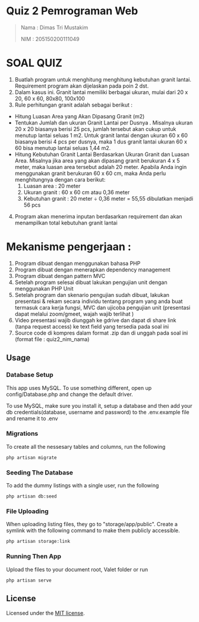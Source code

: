 # Quiz 2 Pemrograman Web

> Nama : Dimas Tri Mustakim
> 
> NIM : 205150200111049

# SOAL QUIZ

1. Buatlah program untuk menghitung menghitung kebutuhan granit lantai. Requirement program akan dijelaskan pada poin 2 dst.
2. Dalam kasus ini. Granit lantai memiliki berbagai ukuran, mulai dari 20 x 20, 60 x 60, 80x80, 100x100
3. Rule perhitungan granit adalah sebagai berikut :
  * Hitung Luasan Area yang Akan Dipasang Granit (m2)
  * Tentukan Jumlah dan ukuran Granit Lantai per Dusnya . Misalnya ukuran 20 x 20 biasanya berisi 25 pcs, jumlah tersebut akan cukup untuk menutup lantai seluas 1 m2. Untuk granit lantai dengan ukuran 60 x 60 biasanya berisi 4 pcs per dusnya, maka 1 dus granit lantai ukuran 60 x 60 bisa menutup lantai seluas 1,44 m2.
  * Hitung Kebutuhan Granit Lantai Berdasarkan Ukuran Granit dan Luasan Area. Misalnya jika area yang akan dipasang granit berukuran 4 x 5 meter, maka luasan area tersebut adalah 20 meter. Apabila Anda ingin menggunakan granit berukuran 60 x 60 cm, maka Anda perlu menghitungnya dengan cara berikut:
    1. Luasan area : 20 meter
    2. Ukuran granit : 60 x 60 cm atau 0,36 meter
    3. Kebutuhan granit : 20 meter ÷ 0,36 meter = 55,55 dibulatkan menjadi 56 pcs

4. Program akan menerima inputan berdasarkan requirement dan akan menampilkan total kebutuhan granit lantai 

# Mekanisme pengerjaan :

1. Program dibuat dengan menggunakan bahasa PHP
2. Program dibuat dengan menerapkan dependency management
3. Program dibuat dengan pattern MVC
4. Setelah program selesai dibuat lakukan pengujian unit dengan menggunakan PHP Unit
5. Setelah program dan skenario pengujian sudah dibuat, lakukan presentasi & rekam secara individu tentang program yang anda buat termasuk cara kerja fungsi, MVC dan ujicoba pengujian unit (presentasi dapat melalui zoom/gmeet, wajah wajib terlihat )
6. Video presentasi wajib diunggah ke gdrive dan dapat di share link (tanpa request access) ke  text field yang tersedia pada soal ini
7. Source code di kompres dalam format .zip dan di unggah pada soal ini (format file : quiz2_nim_nama)

## Usage

### Database Setup
This app uses MySQL. To use something different, open up config/Database.php and change the default driver.

To use MySQL, make sure you install it, setup a database and then add your db credentials(database, username and password) to the .env.example file and rename it to .env

### Migrations
To create all the nessesary tables and columns, run the following
```
php artisan migrate
```

### Seeding The Database
To add the dummy listings with a single user, run the following
```
php artisan db:seed
```

### File Uploading
When uploading listing files, they go to "storage/app/public". Create a symlink with the following command to make them publicly accessible.
```
php artisan storage:link
```

### Running Then App
Upload the files to your document root, Valet folder or run 
```
php artisan serve
```
## License

Licensed under the [MIT license](https://opensource.org/licenses/MIT).